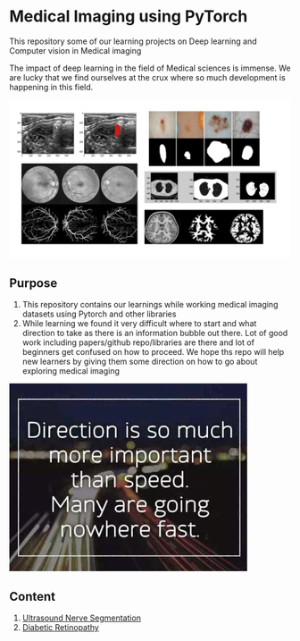 # Medical Imaging using PyTorch
This repository some of our learning projects on Deep learning and Computer vision in Medical imaging

The impact of deep learning in the field of Medical sciences is immense. We are lucky that we find ourselves at the crux where so much development is happening in this field. 

![medical_images](medical_imaging.png)

## Purpose
1. This repository contains our learnings while working medical imaging datasets using Pytorch and other libraries
2. While learning we found it very difficult where to start and what direction to take as there is an information bubble out there. Lot of good work including papers/github repo/libraries are there and lot of beginners get confused on how to proceed. We hope ths repo will help new learners by giving them some direction on how to go about exploring medical imaging

![Direction](direction.jpg)


## Content
1. [Ultrasound Nerve Segmentation](https://github.com/deepSattva/medicalimaging-pytorch/tree/master/ultrasound-nervesegmentation)
2. [Diabetic Retinopathy](https://github.com/deepSattva/medicalimaging-pytorch/tree/master/diabeticretinopathy)
